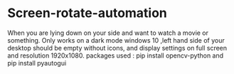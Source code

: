# Screen-rotate-automation
When you are lying down on your side and want to watch a movie or something.
Only works on a dark mode windows 10 ,left hand side of your desktop should be empty without icons, and display settings on full screen and resolution 1920x1080.
 packages used : 
pip install opencv-python
and pip install pyautogui
